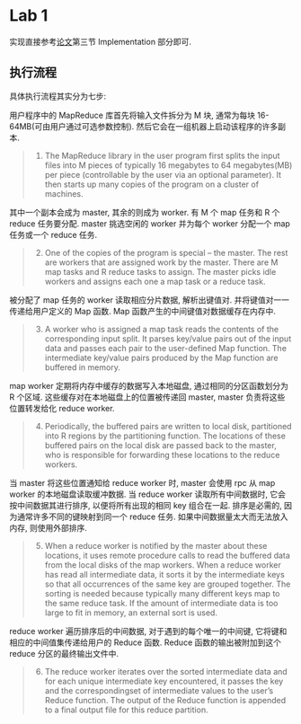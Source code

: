 # Lab 1

实现直接参考[论文](resource/mapreduce.pdf)第三节 Implementation 部分即可.

## 执行流程

具体执行流程其实分为七步:

用户程序中的 MapReduce 库首先将输入文件拆分为 M 块, 通常为每块 16-64MB(可由用户通过可选参数控制). 然后它会在一组机器上启动该程序的许多副本.

> 1. The MapReduce library in the user program first splits the input files into M pieces of typically 16 megabytes to 64 megabytes(MB) per piece (controllable by the user via an optional parameter). It then starts up many copies of the program on a cluster of machines.

其中一个副本会成为 master, 其余的则成为 worker. 有 M 个 map 任务和 R 个 reduce 任务要分配. master 挑选空闲的 worker 并为每个 worker 分配一个 map 任务或一个 reduce 任务.

> 2. One of the copies of the program is special – the master. The rest are workers that are assigned work by the master. There are M map tasks and R reduce tasks to assign. The master picks idle workers and assigns each one a map task or a reduce task.

被分配了 map 任务的 worker 读取相应分片数据, 解析出键值对. 并将键值对一一传递给用户定义的 Map 函数. Map 函数产生的中间键值对数据缓存在内存中.

> 3. A worker who is assigned a map task reads the contents of the corresponding input split. It parses key/value pairs out of the input data and passes each pair to the user-defined Map function. The intermediate key/value pairs produced by the Map function are buffered in memory.

map worker 定期将内存中缓存的数据写入本地磁盘, 通过相同的分区函数划分为 R 个区域. 这些缓存对在本地磁盘上的位置被传递回 master, master 负责将这些位置转发给化 reduce worker.

> 4. Periodically, the buffered pairs are written to local disk, partitioned into R regions by the partitioning function. The locations of these buffered pairs on the local disk are passed back to the master, who is responsible for forwarding these locations to the reduce workers.

当 master 将这些位置通知给 reduce worker 时, master 会使用 rpc 从 map worker 的本地磁盘读取缓冲数据. 当 reduce worker 读取所有中间数据时, 它会按中间数据其进行排序, 以便将所有出现的相同 key 组合在一起. 排序是必需的, 因为通常许多不同的键映射到同一个 reduce 任务. 如果中间数据量太大而无法放入内存, 则使用外部排序.

> 5. When a reduce worker is notified by the master about these locations, it uses remote procedure calls to read the buffered data from the local disks of the map workers. When a reduce worker has read all intermediate data, it sorts it by the intermediate keys so that all occurrences of the same key are grouped together. The sorting is needed because typically many different keys map to the same reduce task. If the amount of intermediate data is too large to fit in memory, an external sort is used.

reduce worker 遍历排序后的中间数据, 对于遇到的每个唯一的中间键, 它将键和相应的中间值集传递给用户的 Reduce 函数. Reduce 函数的输出被附加到这个 reduce 分区的最终输出文件中.

> 6. The reduce worker iterates over the sorted intermediate data and for each unique intermediate key encountered, it passes the key and the correspondingset of intermediate values to the user’s Reduce function. The output of the Reduce function is appended to a final output file for this reduce partition.
